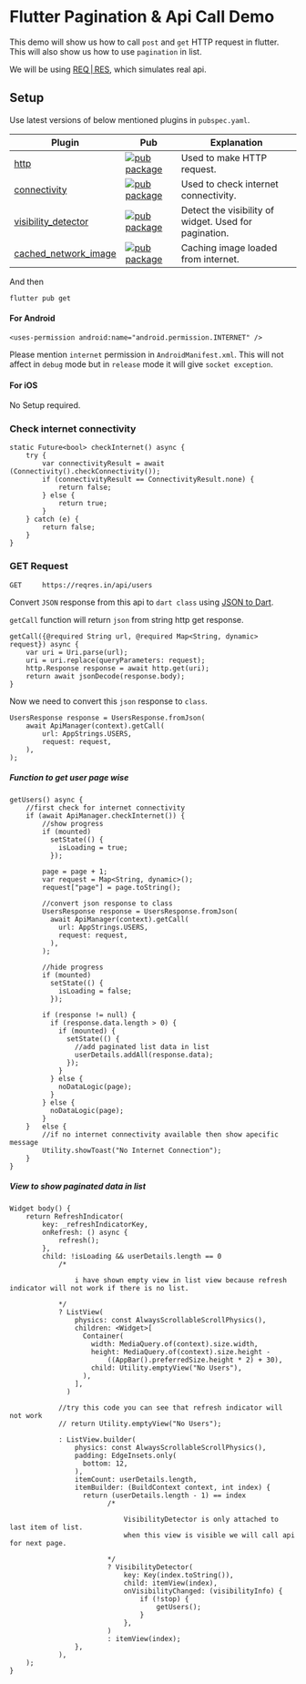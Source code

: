 # Flutter Pagination & Api Call Demo

This demo will show us how to call `post` and `get` HTTP request in flutter. This will also show us how to use `pagination` in list.

We will be using [REQ | RES](https://reqres.in/), which simulates real api.

## Setup

Use latest versions of below mentioned plugins in `pubspec.yaml`.

| Plugin | Pub | Explanation |
|--------|-----|-------------|
| [http](https://github.com/dart-lang/http) | [![pub package](https://img.shields.io/pub/v/http.svg)](https://pub.dev/packages/http) | Used to make HTTP request.
| [connectivity](https://github.com/flutter/plugins/tree/master/packages/connectivity/connectivity) | [![pub package](https://img.shields.io/pub/v/connectivity.svg)](https://pub.dev/packages/connectivity) | Used to check internet connectivity.
| [visibility_detector](https://github.com/google/flutter.widgets) | [![pub package](https://img.shields.io/pub/v/visibility_detector.svg)](https://pub.dev/packages/visibility_detector) | Detect the visibility of widget. Used for pagination.
[cached_network_image](https://github.com/Baseflow/flutter_cached_network_image) | [![pub package](https://img.shields.io/pub/v/cached_network_image.svg)](https://pub.dev/packages/cached_network_image) | Caching image loaded from internet.

And then

    flutter pub get

#### For Android

    <uses-permission android:name="android.permission.INTERNET" />

Please mention `internet` permission in `AndroidManifest.xml`. This will not affect in `debug` mode but in `release` mode it will give `socket exception`.

#### For iOS

No Setup required.

### Check internet connectivity

    static Future<bool> checkInternet() async {
        try {
            var connectivityResult = await (Connectivity().checkConnectivity());
            if (connectivityResult == ConnectivityResult.none) {
                return false;
            } else {
                return true;
            }
        } catch (e) {
            return false;
        }
    }

### GET Request

    GET     https://reqres.in/api/users

Convert `JSON` response from this api to `dart class` using [JSON to Dart](https://javiercbk.github.io/json_to_dart/).

`getCall` function will return `json` from string http get response.

    getCall({@required String url, @required Map<String, dynamic> request}) async {
        var uri = Uri.parse(url);
        uri = uri.replace(queryParameters: request);
        http.Response response = await http.get(uri);
        return await jsonDecode(response.body);
    }

Now we need to convert this `json` response to `class`.

    UsersResponse response = UsersResponse.fromJson(
        await ApiManager(context).getCall(
            url: AppStrings.USERS,
            request: request,
        ),
    );

##### Function to get user page wise

    getUsers() async {
        //first check for internet connectivity
        if (await ApiManager.checkInternet()) {
            //show progress
            if (mounted)
              setState(() {
                isLoading = true;
              });

            page = page + 1;
            var request = Map<String, dynamic>();
            request["page"] = page.toString();

            //convert json response to class
            UsersResponse response = UsersResponse.fromJson(
              await ApiManager(context).getCall(
                url: AppStrings.USERS,
                request: request,
              ),
            );

            //hide progress
            if (mounted)
              setState(() {
                isLoading = false;
              });

            if (response != null) {
              if (response.data.length > 0) {
                if (mounted) {
                  setState(() {
                    //add paginated list data in list
                    userDetails.addAll(response.data);
                  });
                }
              } else {
                noDataLogic(page);
              }
            } else {
              noDataLogic(page);
            }
        }   else {
            //if no internet connectivity available then show apecific message
            Utility.showToast("No Internet Connection");
        }
    }

##### View to show paginated data in list

    Widget body() {
        return RefreshIndicator(
            key: _refreshIndicatorKey,
            onRefresh: () async {
                refresh();
            },
            child: !isLoading && userDetails.length == 0
                /*

                    i have shown empty view in list view because refresh indicator will not work if there is no list.

                */
                ? ListView(
                    physics: const AlwaysScrollableScrollPhysics(),
                    children: <Widget>[
                      Container(
                        width: MediaQuery.of(context).size.width,
                        height: MediaQuery.of(context).size.height -
                            ((AppBar().preferredSize.height * 2) + 30),
                        child: Utility.emptyView("No Users"),
                      ),
                    ],
                  )

                //try this code you can see that refresh indicator will not work
                // return Utility.emptyView("No Users");

                : ListView.builder(
                    physics: const AlwaysScrollableScrollPhysics(),
                    padding: EdgeInsets.only(
                      bottom: 12,
                    ),
                    itemCount: userDetails.length,
                    itemBuilder: (BuildContext context, int index) {
                      return (userDetails.length - 1) == index
                            /*

                                VisibilityDetector is only attached to last item of list.
                                when this view is visible we will call api for next page.

                            */
                            ? VisibilityDetector(
                                key: Key(index.toString()),
                                child: itemView(index),
                                onVisibilityChanged: (visibilityInfo) {
                                    if (!stop) {
                                        getUsers();
                                    }
                                },
                            )
                            : itemView(index);
                    },
                ),
        );
    }
